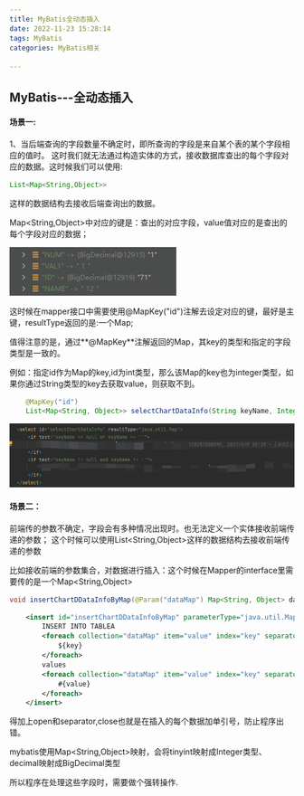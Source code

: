 ```yaml
---
title: MyBatis全动态插入
date: 2022-11-23 15:28:14
tags: MyBatis
categories: MyBatis相关

---
```


##                                      MyBatis---全动态插入

#### 场景一:

1、当后端查询的字段数量不确定时，即所查询的字段是来自某个表的某个字段相应的值时。
这时我们就无法通过构造实体的方式，接收数据库查出的每个字段对应的数据。这时候我们可以使用:

```java
List<Map<String,Object>>
```

这样的数据结构去接收后端查询出的数据。

 Map<String,Object>中对应的键是：查出的对应字段，value值对应的是查出的每个字段对应的数据；

![image-20220919101016754](./mybatis全动态插入/image-20220919101016754.png)

这时候在mapper接口中需要使用@MapKey("id")注解去设定对应的键，最好是主键，resultType返回的是:一个Map;

值得注意的是，通过**@MapKey**注解返回的Map，其key的类型和指定的字段类型是一致的。

例如：指定id作为Map的key,id为int类型，那么该Map的key也为integer类型，如果你通过String类型的key去获取value，则获取不到。

```java
    @MapKey("id")
    List<Map<String, Object>> selectChartDataInfo(String keyName, Integer Id);
```

![image-20220919102047138](./mybatis全动态插入/image-20220919102047138.png)



#### 场景二：

前端传的参数不确定，字段会有多种情况出现时。也无法定义一个实体接收前端传递的参数；
这个时候可以使用List<String,Object>这样的数据结构去接收前端传递的参数

比如接收前端的参数集合，对数据进行插入：这个时候在Mapper的interface里需要传的是一个Map<String,Object>

```java
void insertChartDDataInfoByMap(@Param("dataMap") Map<String, Object> dataMap);
```

```xml
    <insert id="insertChartDDataInfoByMap" parameterType="java.util.Map">
        INSERT INTO TABLEA
        <foreach collection="dataMap" item="value" index="key" separator="," open="(" close=")">
            ${key}
        </foreach>
        values
        <foreach collection="dataMap" item="value" index="key" separator="," open="(" close=")">
            #{value}
        </foreach>
    </insert>
```

得加上open和separator,close也就是在插入的每个数据加单引号，防止程序出错。



mybatis使用Map<String,Object>映射，会将tinyint映射成Integer类型、decimal映射成BigDecimal类型

所以程序在处理这些字段时，需要做个强转操作.